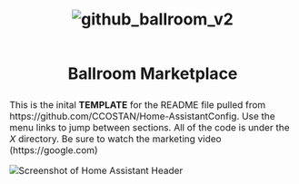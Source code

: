 <h1 align="center">
  
  ![github_ballroom_v2](https://user-images.githubusercontent.com/12243409/163682995-713be0e9-d500-453b-a528-a9757a25caa7.png)
  
  <br> Ballroom Marketplace </br>
</h1>
<p><font size="3">
This is the inital <strong>TEMPLATE</strong> for the README file pulled from https://github.com/CCOSTAN/Home-AssistantConfig. Use the menu links to jump between sections.  All of the code is under the <em>X</em> directory. Be sure to watch the marketing video (https://google.com)</p>

![Screenshot of Home Assistant Header](https://i.imgur.com/vjDH1LJ.png)
